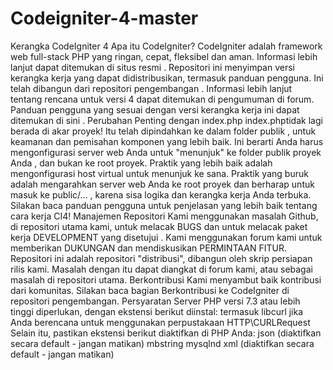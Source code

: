 # Codeigniter-4-master
Kerangka CodeIgniter 4 Apa itu CodeIgniter? CodeIgniter adalah framework web full-stack PHP yang ringan, cepat, fleksibel dan aman. Informasi lebih lanjut dapat ditemukan di situs resmi .  Repositori ini menyimpan versi kerangka kerja yang dapat didistribusikan, termasuk panduan pengguna. Ini telah dibangun dari repositori pengembangan .  Informasi lebih lanjut tentang rencana untuk versi 4 dapat ditemukan di pengumuman di forum.  Panduan pengguna yang sesuai dengan versi kerangka kerja ini dapat ditemukan di sini .  Perubahan Penting dengan index.php index.phptidak lagi berada di akar proyek! Itu telah dipindahkan ke dalam folder publik , untuk keamanan dan pemisahan komponen yang lebih baik.  Ini berarti Anda harus mengonfigurasi server web Anda untuk "menunjuk" ke folder publik proyek Anda , dan bukan ke root proyek. Praktik yang lebih baik adalah mengonfigurasi host virtual untuk menunjuk ke sana. Praktik yang buruk adalah mengarahkan server web Anda ke root proyek dan berharap untuk masuk ke public/... , karena sisa logika dan kerangka kerja Anda terbuka.  Silakan baca panduan pengguna untuk penjelasan yang lebih baik tentang cara kerja CI4!  Manajemen Repositori Kami menggunakan masalah Github, di repositori utama kami, untuk melacak BUGS dan untuk melacak paket kerja DEVELOPMENT yang disetujui . Kami menggunakan forum kami untuk memberikan DUKUNGAN dan mendiskusikan PERMINTAAN FITUR.  Repositori ini adalah repositori "distribusi", dibangun oleh skrip persiapan rilis kami. Masalah dengan itu dapat diangkat di forum kami, atau sebagai masalah di repositori utama.  Berkontribusi Kami menyambut baik kontribusi dari komunitas.  Silakan baca bagian Berkontribusi ke CodeIgniter di repositori pengembangan.  Persyaratan Server PHP versi 7.3 atau lebih tinggi diperlukan, dengan ekstensi berikut diinstal:  termasuk libcurl jika Anda berencana untuk menggunakan perpustakaan HTTP\CURLRequest Selain itu, pastikan ekstensi berikut diaktifkan di PHP Anda:  json (diaktifkan secara default - jangan matikan) mbstring mysqlnd xml (diaktifkan secara default - jangan matikan)
